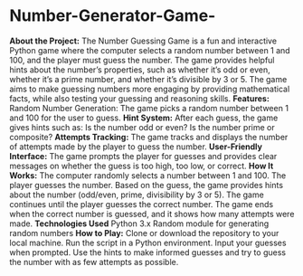 # Number-Generator-Game-
**About the Project:**
The Number Guessing Game is a fun and interactive Python game where the computer selects a random number between 1 and 100, and the player must guess the number. The game provides helpful hints about the number’s properties, such as whether it’s odd or even, whether it’s a prime number, and whether it’s divisible by 3 or 5. The game aims to make guessing numbers more engaging by providing mathematical facts, while also testing your guessing and reasoning skills.
**Features:**
Random Number Generation: The game picks a random number between 1 and 100 for the user to guess.
**Hint System:** After each guess, the game gives hints such as:
Is the number odd or even?
Is the number prime or composite?
**Attempts Tracking:** The game tracks and displays the number of attempts made by the player to guess the number.
**User-Friendly Interface:** The game prompts the player for guesses and provides clear messages on whether the guess is too high, too low, or correct.
**How It Works:**
The computer randomly selects a number between 1 and 100.
The player guesses the number.
Based on the guess, the game provides hints about the number (odd/even, prime, divisibility by 3 or 5).
The game continues until the player guesses the correct number.
The game ends when the correct number is guessed, and it shows how many attempts were made.
**Technologies Used**
Python 3.x
Random module for generating random numbers
**How to Play:**
Clone or download the repository to your local machine.
Run the script in a Python environment.
Input your guesses when prompted.
Use the hints to make informed guesses and try to guess the number with as few attempts as possible.

